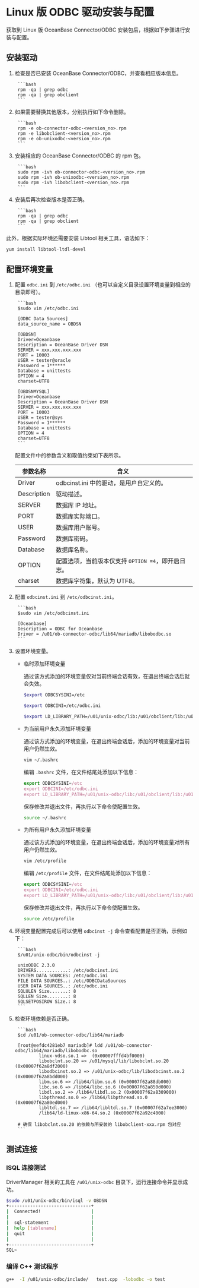 # Linux 版 ODBC 驱动安装与配置

获取到 Linux 版 OceanBase Connector/ODBC 安装包后，根据如下步骤进行安装与配置。

## 安装驱动

1. 检查是否已安装 OceanBase Connector/ODBC，并查看相应版本信息。

        ```bash
        rpm -qa | grep odbc
        rpm -qa | grep obclient
        ```

2. 如果需要替换其他版本，分别执行如下命令删除。

        ```bash
        rpm -e ob-connector-odbc-<version_no>.rpm
        rpm -e libobclient-<version_no>.rpm
        rpm -e ob-unixodbc-<version_no>.rpm
        ```

3. 安装相应的 OceanBase Connector/ODBC 的 rpm 包。

        ```bash
        sudo rpm -ivh ob-connector-odbc-<version_no>.rpm
        sudo rpm -ivh ob-unixodbc-<version_no>.rpm
        sudo rpm -ivh libobclient-<version_no>.rpm
        ```

4. 安装后再次检查版本是否正确。

        ```bash
        rpm -qa | grep odbc
        rpm -qa | grep obclient
        ```

此外，根据实际环境还需要安装 Libtool 相关工具，语法如下：

```sql
yum install libtool-ltdl-devel
```

## 配置环境变量

1. 配置 `odbc.ini` 到 `/etc/odbc.ini` （也可以自定义目录设置环境变量到相应的目录即可）。

        ```bash
        $sudo vim /etc/odbc.ini

        [ODBC Data Sources]
        data_source_name = OBDSN

        [OBDSN]
        Driver=Oceanbase
        Description = OceanBase Driver DSN
        SERVER = xxx.xxx.xxx.xxx
        PORT = 10003
        USER = tester@oracle
        Password = 1******
        Database = unittests
        OPTION = 4
        charset=UTF8

        [OBDSNMYSQL]
        Driver=Oceanbase
        Description = OceanBase Driver DSN
        SERVER = xxx.xxx.xxx.xxx
        PORT = 10003
        USER = tester@sys
        Password = 1******
        Database = unittests
        OPTION = 4
        charset=UTF8
        ```

     配置文件中的参数含义和取值约束如下表所示。

     | **参数名称** | **含义** |
     | --- | --- |
     | Driver | odbcinst.ini 中的驱动，是用户自定义的。 |
     | Description | 驱动描述。 |
     | SERVER | 数据库 IP 地址。 |
     | PORT | 数据库实际端口。 |
     | USER | 数据库用户账号。 |
     | Password | 数据库密码。 |
     | Database | 数据库名称。 |
     | OPTION | 配置选项，当前版本仅支持 `OPTION =4`，即开启日志。 |
     | charset | 数据库字符集，默认为 UTF8。 |

2. 配置 `odbcinst.ini` 到 `/etc/odbcinst.ini`。

        ```bash
        $sudo vim /etc/odbcinst.ini

        [Oceanbase]
        Description = ODBC for Oceanbase
        Driver = /u01/ob-connector-odbc/lib64/mariadb/libobodbc.so
        ```

3. 设置环境变量。

   * 临时添加环境变量

      通过该方式添加的环境变量仅对当前终端会话有效，在退出终端会话后就会失效。

      ```bash
      $export ODBCSYSINI=/etc

      $export ODBCINI=/etc/odbc.ini

      $export LD_LIBRARY_PATH=/u01/unix-odbc/lib:/u01/obclient/lib:/u01/ob-connector-odbc:$LD_LIBRARY_PATH
      ```

   * 为当前用户永久添加环境变量

      通过该方式添加的环境变量，在退出终端会话后，添加的环境变量对当前用户仍然生效。

      ```bash
      vim ~/.bashrc
      ```

      编辑 `.bashrc` 文件，在文件结尾处添加以下信息：

      ```javascript
      export ODBCSYSINI=/etc
      export ODBCINI=/etc/odbc.ini
      export LD_LIBRARY_PATH=/u01/unix-odbc/lib:/u01/obclient/lib:/u01/ob-connector-odbc:$LD_LIBRARY_PATH
      ```

      保存修改并退出文件，再执行以下命令使配置生效。

      ```bash
      source ~/.bashrc
      ```

   * 为所有用户永久添加环境变量

      通过该方式添加的环境变量，在退出终端会话后，添加的环境变量对所有用户仍然生效。

      ```bash
      vim /etc/profile
      ```

      编辑 `/etc/profile` 文件，在文件结尾处添加以下信息：

      ```javascript
      export ODBCSYSINI=/etc
      export ODBCINI=/etc/odbc.ini
      export LD_LIBRARY_PATH=/u01/unix-odbc/lib:/u01/obclient/lib:/u01/ob-connector-odbc:$LD_LIBRARY_PATH
      ```

      保存修改并退出文件，再执行以下命令使配置生效。

      ```bash
      source /etc/profile
      ```

4. 环境变量配置完成后可以使用 `odbcinst -j` 命令查看配置是否正确，示例如下：

        ```bash
        $/u01/unix-odbc/bin/odbcinst -j

        unixODBC 2.3.0
        DRIVERS............: /etc/odbcinst.ini
        SYSTEM DATA SOURCES: /etc/odbc.ini
        FILE DATA SOURCES..: /etc/ODBCDataSources
        USER DATA SOURCES..: /etc/odbc.ini
        SQLULEN Size.......: 8
        SQLLEN Size........: 8
        SQLSETPOSIROW Size.: 8
        ```

5. 检查环境依赖是否正确。

        ```bash
        $cd /u01/ob-connector-odbc/lib64/mariadb

        [root@eefdc4281eb7 mariadb]# ldd /u01/ob-connector-odbc/lib64/mariadb/libobodbc.so
                linux-vdso.so.1 =>  (0x00007fffd4bf0000)
                libobclnt.so.20 => /u01/mysql/lib/libobclnt.so.20 (0x00007f62a8df2000)
                libodbcinst.so.2 => /u01/unix-odbc/lib/libodbcinst.so.2 (0x00007f62a8bdd000)
                libm.so.6 => /lib64/libm.so.6 (0x00007f62a88db000)
                libc.so.6 => /lib64/libc.so.6 (0x00007f62a850d000)
                libdl.so.2 => /lib64/libdl.so.2 (0x00007f62a8309000)
                libpthread.so.0 => /lib64/libpthread.so.0 (0x00007f62a80ed000)
                libltdl.so.7 => /lib64/libltdl.so.7 (0x00007f62a7ee3000)
                /lib64/ld-linux-x86-64.so.2 (0x00007f62a92c4000)

        # 确保 libobclnt.so.20 的依赖与所安装的 libobclient-xxx.rpm 包对应
        ```

## 测试连接

### ISQL 连接测试

DriverManager 相关的工具在 `/u01/unix-odbc` 目录下，运行连接命令并显示成功。

```bash
$sudo /u01/unix-odbc/bin/isql -v OBDSN
+-------------------------------+
|  Connected!                   |
|                               |
|  sql-statement                |
|  help [tablename]             |
|  quit                         |
|                               |
+-------------------------------+
SQL>
```

### 编译 C++ 测试程序

```bash
g++  -I /u01/unix-odbc/include/   test.cpp  -lobodbc -o test
```
